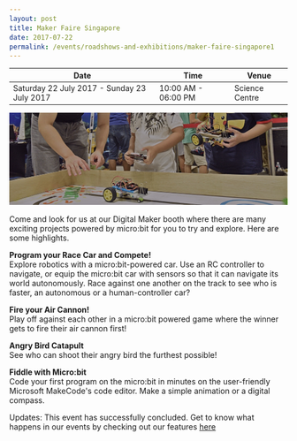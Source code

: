 ```yaml
---
layout: post
title: Maker Faire Singapore
date: 2017-07-22
permalink: /events/roadshows-and-exhibitions/maker-faire-singapore1
---
```


| Date | Time | Venue |
|--------|---|---|
| Saturday 22 July 2017 - Sunday 23 July 2017 | 10:00 AM - 06:00 PM | Science Centre |

![hi](/images/events/workshops-and-exhibitions/Maker-Faire-Singapore.jpg) 


Come and look for us at our Digital Maker booth where there are many exciting projects powered by micro:bit for you to try and explore. Here are some highlights. 

 

**Program your Race Car and Compete!**<br>
Explore robotics with a micro:bit-powered car. Use an RC controller to navigate, or equip the micro:bit car with sensors so that it can navigate its world autonomously. Race against one another on the track to see who is faster, an autonomous or a human-controller car?

 

**Fire your Air Cannon!**<br>
Play off against each other in a micro:bit powered game where the winner gets to fire their air cannon first!

 

**Angry Bird Catapult**<br>
See who can shoot their angry bird the furthest possible!

 

**Fiddle with Micro:bit**<br>
Code your first program on the micro:bit in minutes on the user-friendly Microsoft MakeCode's code editor. Make a simple animation or a digital compass.



Updates: This event has successfully concluded. Get to know what happens in our events by checking out our features <a href="" target="_blank">here</a>
